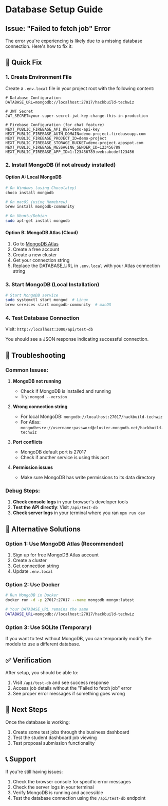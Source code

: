 # Database Setup Guide

## Issue: "Failed to fetch job" Error

The error you're experiencing is likely due to a missing database connection. Here's how to fix it:

## 🔧 Quick Fix

### 1. Create Environment File
Create a `.env.local` file in your project root with the following content:

```env
# Database Configuration
DATABASE_URL=mongodb://localhost:27017/hackbuild-techwiz

# JWT Secret
JWT_SECRET=your-super-secret-jwt-key-change-this-in-production

# Firebase Configuration (for chat feature)
NEXT_PUBLIC_FIREBASE_API_KEY=demo-api-key
NEXT_PUBLIC_FIREBASE_AUTH_DOMAIN=demo-project.firebaseapp.com
NEXT_PUBLIC_FIREBASE_PROJECT_ID=demo-project
NEXT_PUBLIC_FIREBASE_STORAGE_BUCKET=demo-project.appspot.com
NEXT_PUBLIC_FIREBASE_MESSAGING_SENDER_ID=123456789
NEXT_PUBLIC_FIREBASE_APP_ID=1:123456789:web:abcdef123456
```

### 2. Install MongoDB (if not already installed)

#### Option A: Local MongoDB
```bash
# On Windows (using Chocolatey)
choco install mongodb

# On macOS (using Homebrew)
brew install mongodb-community

# On Ubuntu/Debian
sudo apt-get install mongodb
```

#### Option B: MongoDB Atlas (Cloud)
1. Go to [MongoDB Atlas](https://www.mongodb.com/atlas)
2. Create a free account
3. Create a new cluster
4. Get your connection string
5. Replace the DATABASE_URL in `.env.local` with your Atlas connection string

### 3. Start MongoDB (Local Installation)
```bash
# Start MongoDB service
sudo systemctl start mongod  # Linux
brew services start mongodb-community  # macOS
```

### 4. Test Database Connection
Visit: `http://localhost:3000/api/test-db`

You should see a JSON response indicating successful connection.

## 🐛 Troubleshooting

### Common Issues:

1. **MongoDB not running**
   - Check if MongoDB is installed and running
   - Try: `mongod --version`

2. **Wrong connection string**
   - For local MongoDB: `mongodb://localhost:27017/hackbuild-techwiz`
   - For Atlas: `mongodb+srv://username:password@cluster.mongodb.net/hackbuild-techwiz`

3. **Port conflicts**
   - MongoDB default port is 27017
   - Check if another service is using this port

4. **Permission issues**
   - Make sure MongoDB has write permissions to its data directory

### Debug Steps:

1. **Check console logs** in your browser's developer tools
2. **Test the API directly**: Visit `/api/test-db`
3. **Check server logs** in your terminal where you ran `npm run dev`

## 🔄 Alternative Solutions

### Option 1: Use MongoDB Atlas (Recommended)
1. Sign up for free MongoDB Atlas account
2. Create a cluster
3. Get connection string
4. Update `.env.local`

### Option 2: Use Docker
```bash
# Run MongoDB in Docker
docker run -d -p 27017:27017 --name mongodb mongo:latest

# Your DATABASE_URL remains the same
DATABASE_URL=mongodb://localhost:27017/hackbuild-techwiz
```

### Option 3: Use SQLite (Temporary)
If you want to test without MongoDB, you can temporarily modify the models to use a different database.

## ✅ Verification

After setup, you should be able to:
1. Visit `/api/test-db` and see success response
2. Access job details without the "Failed to fetch job" error
3. See proper error messages if something goes wrong

## 🚀 Next Steps

Once the database is working:
1. Create some test jobs through the business dashboard
2. Test the student dashboard job viewing
3. Test proposal submission functionality

## 📞 Support

If you're still having issues:
1. Check the browser console for specific error messages
2. Check the server logs in your terminal
3. Verify MongoDB is running and accessible
4. Test the database connection using the `/api/test-db` endpoint 